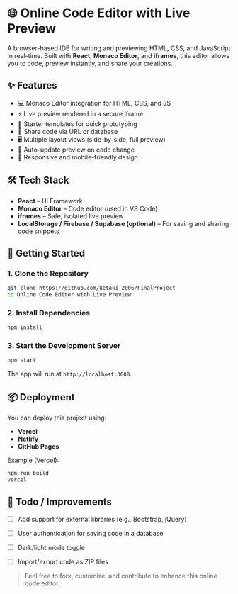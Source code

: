 # 🌐 Online Code Editor with Live Preview

A browser-based IDE for writing and previewing HTML, CSS, and JavaScript in real-time. Built with **React**, **Monaco Editor**, and **iframes**, this editor allows you to code, preview instantly, and share your creations.

## ✨ Features

- 💻 Monaco Editor integration for HTML, CSS, and JS
- ⚡ Live preview rendered in a secure iframe
- 🧩 Starter templates for quick prototyping
- 🔗 Share code via URL or database
- 🖥️ Multiple layout views (side-by-side, full preview)
- 🔁 Auto-update preview on code change
- 📱 Responsive and mobile-friendly design

## 🛠 Tech Stack

- **React** – UI Framework  
- **Monaco Editor** – Code editor (used in VS Code)  
- **iframes** – Safe, isolated live preview  
- **LocalStorage / Firebase / Supabase (optional)** – For saving and sharing code snippets  

## 🚀 Getting Started

### 1. Clone the Repository

```bash
git clone https://github.com/ketaki-2006/FinalProject 
cd Online Code Editor with Live Preview
```

### 2. Install Dependencies

```bash
npm install
```

### 3. Start the Development Server

```bash
npm start
```

The app will run at `http://localhost:3000`.


## 📦 Deployment

You can deploy this project using:

- **Vercel**
- **Netlify**
- **GitHub Pages**

Example (Vercel):

```bash
npm run build
vercel
```

## 📌 Todo / Improvements

- [ ] Add support for external libraries (e.g., Bootstrap, jQuery)
- [ ] User authentication for saving code in a database
- [ ] Dark/light mode toggle
- [ ] Import/export code as ZIP files



> Feel free to fork, customize, and contribute to enhance this online code editor.
